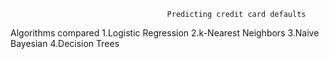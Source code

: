                                        Predicting credit card defaults
Algorithms compared
1.Logistic Regression
2.k-Nearest Neighbors
3.Naive Bayesian
4.Decision Trees

